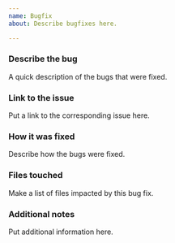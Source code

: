 ```yaml
---
name: Bugfix
about: Describe bugfixes here.

---
```


### Describe the bug

A quick description of the bugs that were fixed.

### Link to the issue

Put a link to the corresponding issue here.

### How it was fixed

Describe how the bugs were fixed.

### Files touched

Make a list of files impacted by this bug fix.

### Additional notes

Put additional information here.
